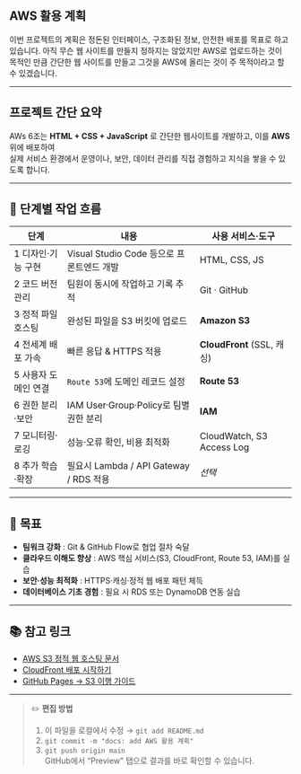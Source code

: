 ## **AWS 활용 계획**

이번 프로젝트의 계획은 정돈된 인터페이스, 구조화된 정보, 안전한 배포를 목표로 하고 있습니다. 
아직 무슨 웹 사이트를 만들지 정하지는 않았지만 AWS로 업로드하는 것이 목적인 만큼 간단한 웹 사이트를 만들고
그것을 AWS에 올리는 것이 주 목적이라고 할 수 있겠습니다.

---

##  프로젝트 간단 요약

AWs 6조는 **HTML + CSS + JavaScript** 로 간단한 웹사이트를 개발하고, 이를 **AWS** 위에 배포하여  
실제 서비스 환경에서 운영이나, 보안, 데이터 관리를 직접 경험하고 지식을 쌓을 수 있도록 합니다.

---

## 🚀 단계별 작업 흐름

| 단계 | 내용 | 사용 서비스·도구 |
| --- | --- | --- |
| 1 디자인·기능 구현 | Visual Studio Code 등으로 프론트엔드 개발 | HTML, CSS, JS |
| 2️ 코드 버전 관리 | 팀원이 동시에 작업하고 기록 추적 | Git · GitHub |
| 3️ 정적 파일 호스팅 | 완성된 파일을 S3 버킷에 업로드 | **Amazon S3** |
| 4️ 전세계 배포 가속 | 빠른 응답 & HTTPS 적용 | **CloudFront** (SSL, 캐싱) |
| 5️ 사용자 도메인 연결 | `Route 53`에 도메인 레코드 설정 | **Route 53** |
| 6️ 권한 분리·보안 | IAM User·Group·Policy로 팀별 권한 분리 | **IAM** |
| 7️ 모니터링·로깅 | 성능·오류 확인, 비용 최적화 | CloudWatch, S3 Access Log |
| 8️ 추가 학습·확장 | 필요시 Lambda / API Gateway / RDS 적용 | *선택* |

---

## 🎯 목표

- **팀워크 강화** : Git & GitHub Flow로 협업 절차 숙달  
- **클라우드 이해도 향상** : AWS 핵심 서비스(S3, CloudFront, Route 53, IAM)를 실습  
- **보안·성능 최적화** : HTTPS·캐싱·정적 웹 배포 패턴 체득  
- **데이터베이스 기초 경험** : 필요 시 RDS 또는 DynamoDB 연동 실습

---

## 📚 참고 링크

- [AWS S3 정적 웹 호스팅 문서](https://docs.aws.amazon.com/ko_kr/AmazonS3/latest/dev/WebsiteHosting.html)
- [CloudFront 배포 시작하기](https://docs.aws.amazon.com/ko_kr/AmazonCloudFront/latest/DeveloperGuide/GettingStarted.html)
- [GitHub Pages → S3 이행 가이드](https://aws.amazon.com/ko/blogs/)

---

> ✏️ **편집 방법**  
> 1. 이 파일을 로컬에서 수정 → `git add README.md`  
> 2. `git commit -m "docs: add AWS 활용 계획"`  
> 3. `git push origin main`  
>    GitHub에서 “Preview” 탭으로 결과를 바로 확인할 수 있습니다.
